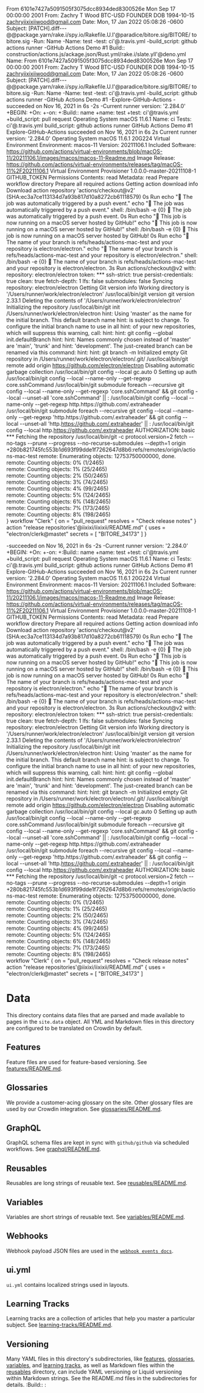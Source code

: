 From 6101e7427a5091505f3075dcc8934ded8300526e Mon Sep 17 00:00:00 2001
From: Zachry T Wood BTC-USD FOUNDER DOB 1994-10-15
 <zachryiixixiiwood@gmail.com>
Date: Mon, 17 Jan 2022 05:08:26 -0600
Subject: [PATCH].diff---@@package.yarn/rake.i/spy.io/Rakefile.U.I'@paradice/bitore.sig/BITORE/ to bitore.sig
-Run: Name
-Name: test
-test: ci'@.travis.yml
-build_script: github actions runner
-GitHub Actions Demo #1
Build:: construction/actions.js/ackage.json/Rust.yml/rake.i/slate.yll'@deno.yml
Name: From 6101e7427a5091505f3075dcc8934ded8300526e Mon Sep 17 00:00:00 2001
From: Zachry T Wood BTC-USD FOUNDER DOB 1994-10-15
 <zachryiixixiiwood@gmail.com>
Date: Mon, 17 Jan 2022 05:08:26 -0600
Subject: [PATCH].diff---@@package.yarn/rake.i/spy.io/Rakefile.U.I'@paradice/bitore.sig/BITORE/ to bitore.sig
-Run: Name
-Name: test
-test: ci'@.travis.yml
-build_script: github actions runner
-GitHub Actions Demo #1
-Explore-GitHub-Actions
-succeeded on Nov 16, 2021 in 6s
-2s
-Current runner version: '2.284.0'
+BEGIN:
+On:
+-on:
+:Build:: name
+name: test
+test: ci'@travis.yml
+build_script: pull request
 Operating System
   macOS
   11.6.1
Name: ci
Tests: ci'@.travis.yml
build_script: github actions runner
GitHub Actions Demo #1
Explore-GitHub-Actions
succeeded on Nov 16, 2021 in 6s
2s
Current runner version: '2.284.0'
Operating System
  macOS
  11.6.1
  20G224
Virtual Environment
  Environment: macos-11
  Version: 20211106.1
  Included Software: https://github.com/actions/virtual-environments/blob/macOS-11/20211106.1/images/macos/macos-11-Readme.md
  Image Release: https://github.com/actions/virtual-environments/releases/tag/macOS-11%2F20211106.1
Virtual Environment Provisioner
  1.0.0.0-master-20211108-1
GITHUB_TOKEN Permissions
  Contents: read
  Metadata: read
Prepare workflow directory
Prepare all required actions
Getting action download info
Download action repository 'actions/checkout@v2' (SHA:ec3a7ce113134d7a93b817d10a8272cb61118579)
0s
Run echo "🎉 The job was automatically triggered by a push event."
  echo "🎉 The job was automatically triggered by a push event."
  shell: /bin/bash -e {0}
🎉 The job was automatically triggered by a push event.
0s
Run echo "🐧 This job is now running on a macOS server hosted by GitHub!"
  echo "🐧 This job is now running on a macOS server hosted by GitHub!"
  shell: /bin/bash -e {0}
🐧 This job is now running on a macOS server hosted by GitHub!
0s
Run echo "🔎 The name of your branch is refs/heads/actions-mac-test and your repository is electron/electron."
  echo "🔎 The name of your branch is refs/heads/actions-mac-test and your repository is electron/electron."
  shell: /bin/bash -e {0}
🔎 The name of your branch is refs/heads/actions-mac-test and your repository is electron/electron.
3s
Run actions/checkout@v2
  with:
    repository: electron/electron
    token: ***
    ssh-strict: true
    persist-credentials: true
    clean: true
    fetch-depth: 1
    lfs: false
    submodules: false
Syncing repository: electron/electron
Getting Git version info
  Working directory is '/Users/runner/work/electron/electron'
  /usr/local/bin/git version
  git version 2.33.1
Deleting the contents of '/Users/runner/work/electron/electron'
Initializing the repository
  /usr/local/bin/git init /Users/runner/work/electron/electron
  hint: Using 'master' as the name for the initial branch. This default branch name
  hint: is subject to change. To configure the initial branch name to use in all
  hint: of your new repositories, which will suppress this warning, call:
  hint: 
  hint: 	git config --global init.defaultBranch <name>
  hint: 
  hint: Names commonly chosen instead of 'master' are 'main', 'trunk' and
  hint: 'development'. The just-created branch can be renamed via this command:
  hint: 
  hint: 	git branch -m <name>
  Initialized empty Git repository in /Users/runner/work/electron/electron/.git/
  /usr/local/bin/git remote add origin https://github.com/electron/electron
Disabling automatic garbage collection
  /usr/local/bin/git config --local gc.auto 0
Setting up auth
  /usr/local/bin/git config --local --name-only --get-regexp core\.sshCommand
  /usr/local/bin/git submodule foreach --recursive git config --local --name-only --get-regexp 'core\.sshCommand' && git config --local --unset-all 'core.sshCommand' || :
  /usr/local/bin/git config --local --name-only --get-regexp http\.https\:\/\/github\.com\/\.extraheader
  /usr/local/bin/git submodule foreach --recursive git config --local --name-only --get-regexp 'http\.https\:\/\/github\.com\/\.extraheader' && git config --local --unset-all 'http.https://github.com/.extraheader' || :
  /usr/local/bin/git config --local http.https://github.com/.extraheader AUTHORIZATION: basic ***
Fetching the repository
  /usr/local/bin/git -c protocol.version=2 fetch --no-tags --prune --progress --no-recurse-submodules --depth=1 origin +280b821745fc553b1d693f99dde1f7262647d8b6:refs/remotes/origin/actions-mac-test
  remote: Enumerating objects: 12753750000000, done.        
  remote: Counting objects:   0% (1/2465)        
  remote: Counting objects:   1% (25/2465)        
  remote: Counting objects:   2% (50/2465)        
  remote: Counting objects:   3% (74/2465)        
  remote: Counting objects:   4% (99/2465)        
  remote: Counting objects:   5% (124/2465)        
  remote: Counting objects:   6% (148/2465)        
  remote: Counting objects:   7% (173/2465)        
  remote: Counting objects:   8% (198/2465)        
}
workflow "Clerk" {
  on = "pull_request"
  resolves = "Check release notes"
}
action "release repositories'@iixixi/iixixii/README.md" {
  uses = "electron/clerk@mastet"
  secrets = [ "BITORE_34173" ]
}


-succeeded on Nov 16, 2021 in 6s
-2s
-Current runner version: '2.284.0'
+BEGIN:
+On:
+-on:
+:Build:: name
+name: test
+test: ci'@travis.yml
+build_script: pull request
 Operating System
   macOS
   11.6.1
Name: ci
Tests: ci'@.travis.yml
build_script: github actions runner
GitHub Actions Demo #1
Explore-GitHub-Actions
succeeded on Nov 16, 2021 in 6s
2s
Current runner version: '2.284.0'
Operating System
  macOS
  11.6.1
  20G224
Virtual Environment
  Environment: macos-11
  Version: 20211106.1
  Included Software: https://github.com/actions/virtual-environments/blob/macOS-11/20211106.1/images/macos/macos-11-Readme.md
  Image Release: https://github.com/actions/virtual-environments/releases/tag/macOS-11%2F20211106.1
Virtual Environment Provisioner
  1.0.0.0-master-20211108-1
GITHUB_TOKEN Permissions
  Contents: read
  Metadata: read
Prepare workflow directory
Prepare all required actions
Getting action download info
Download action repository 'actions/checkout@v2' (SHA:ec3a7ce113134d7a93b817d10a8272cb61118579)
0s
Run echo "🎉 The job was automatically triggered by a push event."
  echo "🎉 The job was automatically triggered by a push event."
  shell: /bin/bash -e {0}
🎉 The job was automatically triggered by a push event.
0s
Run echo "🐧 This job is now running on a macOS server hosted by GitHub!"
  echo "🐧 This job is now running on a macOS server hosted by GitHub!"
  shell: /bin/bash -e {0}
🐧 This job is now running on a macOS server hosted by GitHub!
0s
Run echo "🔎 The name of your branch is refs/heads/actions-mac-test and your repository is electron/electron."
  echo "🔎 The name of your branch is refs/heads/actions-mac-test and your repository is electron/electron."
  shell: /bin/bash -e {0}
🔎 The name of your branch is refs/heads/actions-mac-test and your repository is electron/electron.
3s
Run actions/checkout@v2
  with:
    repository: electron/electron
    token: ***
    ssh-strict: true
    persist-credentials: true
    clean: true
    fetch-depth: 1
    lfs: false
    submodules: false
Syncing repository: electron/electron
Getting Git version info
  Working directory is '/Users/runner/work/electron/electron'
  /usr/local/bin/git version
  git version 2.33.1
Deleting the contents of '/Users/runner/work/electron/electron'
Initializing the repository
  /usr/local/bin/git init /Users/runner/work/electron/electron
  hint: Using 'master' as the name for the initial branch. This default branch name
  hint: is subject to change. To configure the initial branch name to use in all
  hint: of your new repositories, which will suppress this warning, call:
  hint: 
  hint: 	git config --global init.defaultBranch <name>
  hint: 
  hint: Names commonly chosen instead of 'master' are 'main', 'trunk' and
  hint: 'development'. The just-created branch can be renamed via this command:
  hint: 
  hint: 	git branch -m <name>
  Initialized empty Git repository in /Users/runner/work/electron/electron/.git/
  /usr/local/bin/git remote add origin https://github.com/electron/electron
Disabling automatic garbage collection
  /usr/local/bin/git config --local gc.auto 0
Setting up auth
  /usr/local/bin/git config --local --name-only --get-regexp core\.sshCommand
  /usr/local/bin/git submodule foreach --recursive git config --local --name-only --get-regexp 'core\.sshCommand' && git config --local --unset-all 'core.sshCommand' || :
  /usr/local/bin/git config --local --name-only --get-regexp http\.https\:\/\/github\.com\/\.extraheader
  /usr/local/bin/git submodule foreach --recursive git config --local --name-only --get-regexp 'http\.https\:\/\/github\.com\/\.extraheader' && git config --local --unset-all 'http.https://github.com/.extraheader' || :
  /usr/local/bin/git config --local http.https://github.com/.extraheader AUTHORIZATION: basic ***
Fetching the repository
  /usr/local/bin/git -c protocol.version=2 fetch --no-tags --prune --progress --no-recurse-submodules --depth=1 origin +280b821745fc553b1d693f99dde1f7262647d8b6:refs/remotes/origin/actions-mac-test
  remote: Enumerating objects: 12753750000000, done.        
  remote: Counting objects:   0% (1/2465)        
  remote: Counting objects:   1% (25/2465)        
  remote: Counting objects:   2% (50/2465)        
  remote: Counting objects:   3% (74/2465)        
  remote: Counting objects:   4% (99/2465)        
  remote: Counting objects:   5% (124/2465)        
  remote: Counting objects:   6% (148/2465)        
  remote: Counting objects:   7% (173/2465)        
  remote: Counting objects:   8% (198/2465)       
workflow "Clerk" {
  on = "pull_request"
  resolves = "Check release notes"
action "release repositories'@iixixi/iixixii/README.md" {
  uses = "electron/clerk@mastet"
  secrets = [ "BITORE_34173" ]
# Data
This directory contains data files that are parsed and made available to pages in the `site.data` object.
All YML and Markdown files in this directory are configured to be translated on Crowdin by default.
## Features
Feature files are used for feature-based versioning. See [features/README.md](features/README.md).
## Glossaries
We provide a customer-acing glossary on the site. Other glossary files are used by our Crowdin integration. See [glossaries/README.md](glossaries/README.md).
## GraphQL
GraphQL schema files are kept in sync with `github/github` via scheduled workflows. See [graphql/README.md](graphql/README.md).
## Reusables
Reusables are long strings of reusable text. See [reusables/README.md](reusables/README.md).
## Variables
Variables are short strings of reusable text. See [variables/README.md](variables/README.md).
## Webhooks
Webhook payload JSON files are used in the [`webhook events docs`](../content/developers/webhooks-and-events/webhook-events-and-payloads.md).
## ui.yml
`ui.yml` contains localized strings used in layouts.
## Learning Tracks
Learning tracks are a collection of articles that help you master a particular subject. See [learning-tracks/README.md](learning-tracks/README.md).
## Versioning
Many YAML files in this directory's subdirectories, like [features](features), [glossaries](glossaries), [variables](variables), and [learning tracks](learning-tracks), as well as Markdown files within the [reusables](reusables) directory, can include YAML versioning or Liquid versioning within Markdown strings. See the README.md files in the subdirectories for details.
  :Build:: :
